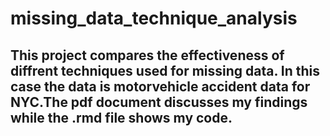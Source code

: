 # missing_data_technique_analysis

## This project compares the effectiveness of diffrent techniques used for missing data. In this case the data is motorvehicle accident data for NYC.The pdf document discusses my findings while the .rmd file shows my code. 
